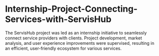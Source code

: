 # Internship-Project-Connecting-Services-with-ServisHub
The ServisHub project was led as an internship initiative to seamlessly connect service providers with clients. Project development, market analysis, and user experience improvements were supervised, resulting in an efficient, user-friendly ecosystem for various services.
